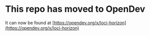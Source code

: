 # This repo has moved to OpenDev

It can now be found at [https://opendev.org/x/loci-horizon](https://opendev.org/x/loci-horizon)

